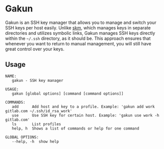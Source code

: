 # Gakun

Gakun is an SSH key manager that allows you to manage and switch your SSH keys per host easily. Unlike [skm](https://github.com/TimothyYe/skm), which manages keys in separate directories and utilizes symbolic links, Gakun manages SSH keys directly within the `~/.ssh` directory, as it should be. This approach ensures that whenever you want to return to manual management, you will still have great control over your keys.

## Usage
```
NAME:
   gakun - SSH key manager

USAGE:
   gakun [global options] [command [command options]]

COMMANDS:
   add      Add host and key to a profile. Example: 'gakun add work gitlab.com ~/.ssh/id_rsa_work'
   use      Use SSH key for certain host. Example: 'gakun use work -h gitlab.com'
   ls       List profiles
   help, h  Shows a list of commands or help for one command

GLOBAL OPTIONS:
   --help, -h  show help
```
